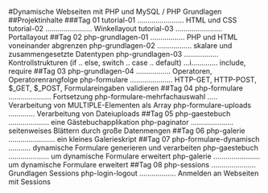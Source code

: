#Dynamische Webseiten mit PHP und MySQL / PHP Grundlagen
##Projektinhalte
###Tag 01
	tutorial-01	....................... HTML und CSS 
	tutorial-02 ....................... Winkellayout
	tutorial-03 ....................... Portallayout
##Tag 02
	php-grundlagen-01 ................. PHP und HTML voneinander abgrenzen
	php-grundlagen-02 ................. skalare und zusammengesetzte Datentypen
	php-grundlagen-03 ................. Kontrollstrukturen (if .. else, switch .. case .. default)
					  ...i............. include, require
##Tag 03
	php-grundlagen-04 ................. Operatoren, Operatorenrangfolge
	php-formulare ..................... HTTP-GET, HTTP-POST, $_GET, $_POST, Formulareingaben validieren
##Tag 04
	php-formulare ..................... Fortsetzung
	php-formulare-mehrfachauswahl ..... Verarbeitung von MULTIPLE-Elementen als Array
	php-formulare-uploads ............. Verarbeitung von Dateiuploads
##Tag 05
	php-gaestebuch .................... eine Gästebuchapplikation
	php-paginator ..................... seitenweises Blättern durch große Datenmengen
##Tag 06
	php-galerie ....................... ein kleines Galerieskript
##Tag 07
	php-formulare-dynamisch ........... dynamische Formulare generieren und verarbeiten
	php-gaestebuch .................... um dynamische Formulare erweitert
	php-galerie ....................... um dynamische Formulare erweitert
##Tag 08
	php-sessions ...................... Grundlagen Sessions
	php-login-logout .................. Anmelden an Webseiten mit Sessions
